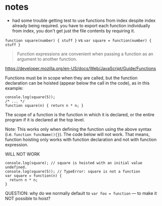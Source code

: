 # notes

* had some trouble getting test to use functions from index despite index already being required. you have to export each function individually from index, you don't get just the file contents by requiring it.

`function square(number) { stuff }` vs `var square = function(number) { stuff }`

> Function expressions are convenient when passing a function as an argument to another function.

https://developer.mozilla.org/en-US/docs/Web/JavaScript/Guide/Functions

Functions must be in scope when they are called, but the function declaration can be hoisted (appear below the call in the code), as in this example:

```
console.log(square(5));
/* ... */
function square(n) { return n * n; }
```

The scope of a function is the function in which it is declared, or the entire program if it is declared at the top level.

Note: This works only when defining the function using the above syntax (i.e. `function funcName(){}`). The code below will not work. That means, function hoisting only works with function declaration and not with function expression.

WILL NOT WORK
```
console.log(square); // square is hoisted with an initial value undefined.
console.log(square(5)); // TypeError: square is not a function
var square = function(n) {
  return n * n;
}
```

QUESTION: why do we normally default to `var foo = function` — to make it NOT possible to hoist?
